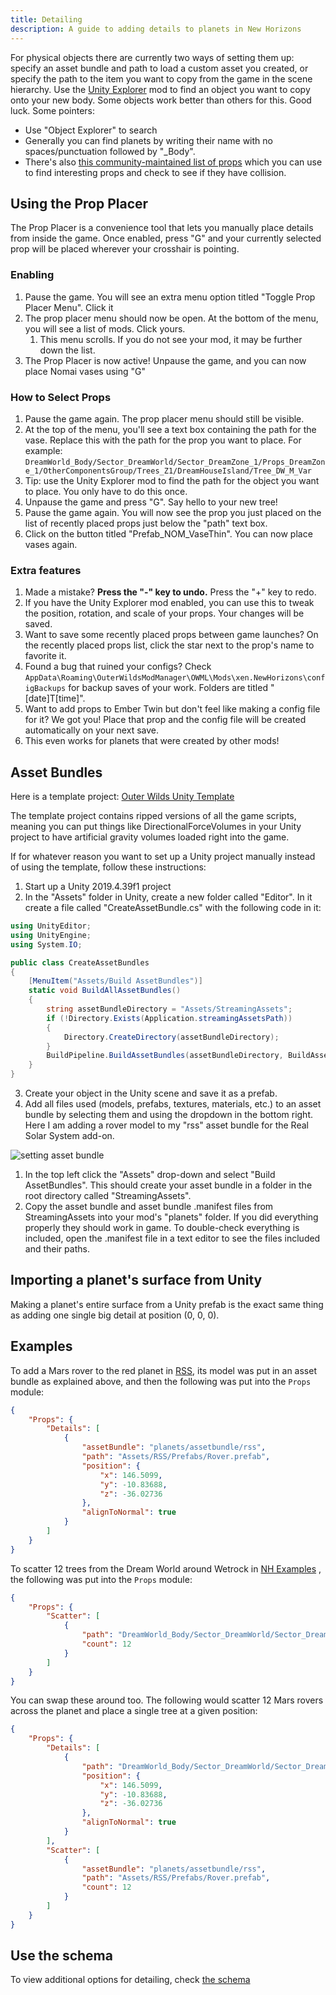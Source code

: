 ```yaml
---
title: Detailing
description: A guide to adding details to planets in New Horizons
---
```


For physical objects there are currently two ways of setting them up: specify an asset bundle and path to load a custom asset you created, or specify the path to the item you want to copy from the game in the scene hierarchy. Use the [Unity Explorer](https://outerwildsmods.com/mods/unityexplorer) mod to find an object you want to copy onto your new body. Some objects work better than others for this. Good luck. Some pointers:

- Use "Object Explorer" to search
- Generally you can find planets by writing their name with no spaces/punctuation followed by "\_Body".
- There's also [this community-maintained list of props](https://docs.google.com/spreadsheets/d/1VJaglB1kRL0VqaXhvXepIeymo93zqhWex-j7_QDm6NE/edit?usp=sharing) which you can use to find interesting props and check to see if they have collision.

## Using the Prop Placer

The Prop Placer is a convenience tool that lets you manually place details from inside the game. Once enabled, press "G" and your currently selected prop will be placed wherever your crosshair is pointing.

### Enabling

1. Pause the game. You will see an extra menu option titled "Toggle Prop Placer Menu". Click it
2. The prop placer menu should now be open. At the bottom of the menu, you will see a list of mods. Click yours.
    1. This menu scrolls. If you do not see your mod, it may be further down the list.
3. The Prop Placer is now active! Unpause the game, and you can now place Nomai vases using "G"

### How to Select Props

1. Pause the game again. The prop placer menu should still be visible.
2. At the top of the menu, you'll see a text box containing the path for the vase. Replace this with the path for the prop you want to place. For example: `DreamWorld_Body/Sector_DreamWorld/Sector_DreamZone_1/Props_DreamZone_1/OtherComponentsGroup/Trees_Z1/DreamHouseIsland/Tree_DW_M_Var`
3. Tip: use the Unity Explorer mod to find the path for the object you want to place. You only have to do this once.
4. Unpause the game and press "G". Say hello to your new tree!
5. Pause the game again. You will now see the prop you just placed on the list of recently placed props just below the "path" text box.
6. Click on the button titled "Prefab_NOM_VaseThin". You can now place vases again.

### Extra features

1. Made a mistake? **Press the "-" key to undo.** Press the "+" key to redo.
2. If you have the Unity Explorer mod enabled, you can use this to tweak the position, rotation, and scale of your props. Your changes will be saved.
3. Want to save some recently placed props between game launches? On the recently placed props list, click the star next to the prop's name to favorite it.
4. Found a bug that ruined your configs? Check `AppData\Roaming\OuterWildsModManager\OWML\Mods\xen.NewHorizons\configBackups` for backup saves of your work. Folders are titled "\[date\]T\[time\]".
5. Want to add props to Ember Twin but don't feel like making a config file for it? We got you! Place that prop and the config file will be created automatically on your next save.
6. This even works for planets that were created by other mods!

## Asset Bundles

Here is a template project: [Outer Wilds Unity Template](https://github.com/xen-42/outer-wilds-unity-template)

The template project contains ripped versions of all the game scripts, meaning you can put things like DirectionalForceVolumes in your Unity project to have artificial gravity volumes loaded right into the game.

If for whatever reason you want to set up a Unity project manually instead of using the template, follow these instructions:

1. Start up a Unity 2019.4.39f1 project
2. In the "Assets" folder in Unity, create a new folder called "Editor". In it create a file called "CreateAssetBundle.cs" with the following code in it:

```cs
using UnityEditor;
using UnityEngine;
using System.IO;

public class CreateAssetBundles
{
    [MenuItem("Assets/Build AssetBundles")]
    static void BuildAllAssetBundles()
    {
        string assetBundleDirectory = "Assets/StreamingAssets";
        if (!Directory.Exists(Application.streamingAssetsPath))
        {
            Directory.CreateDirectory(assetBundleDirectory);
        }
        BuildPipeline.BuildAssetBundles(assetBundleDirectory, BuildAssetBundleOptions.None, BuildTarget.StandaloneWindows64);
    }
}
```

3. Create your object in the Unity scene and save it as a prefab.
4. Add all files used (models, prefabs, textures, materials, etc.) to an asset bundle by selecting them and using the dropdown in the bottom right. Here I am adding a rover model to my "rss" asset bundle for the Real Solar System add-on.

![setting asset bundle](/details/asset_bundle.webp)

1. In the top left click the "Assets" drop-down and select "Build AssetBundles". This should create your asset bundle in a folder in the root directory called "StreamingAssets".
2. Copy the asset bundle and asset bundle .manifest files from StreamingAssets into your mod's "planets" folder. If you did everything properly they should work in game. To double-check everything is included, open the .manifest file in a text editor to see the files included and their paths.

## Importing a planet's surface from Unity

Making a planet's entire surface from a Unity prefab is the exact same thing as adding one single big detail at position (0, 0, 0).

## Examples

To add a Mars rover to the red planet in [RSS](https://github.com/xen-42/outer-wilds-real-solar-system), its model was put in an asset bundle as explained above, and then the following was put into the `Props` module:

```json
{
    "Props": {
        "Details": [
            {
                "assetBundle": "planets/assetbundle/rss",
                "path": "Assets/RSS/Prefabs/Rover.prefab",
                "position": {
                    "x": 146.5099,
                    "y": -10.83688,
                    "z": -36.02736
                },
                "alignToNormal": true
            }
        ]
    }
}
```

To scatter 12 trees from the Dream World around Wetrock in [NH Examples](https://github.com/xen-42/ow-new-horizons-examples) , the following was put into the `Props` module:

```json
{
    "Props": {
        "Scatter": [
            {
                "path": "DreamWorld_Body/Sector_DreamWorld/Sector_DreamZone_1/Props_DreamZone_1/OtherComponentsGroup/Trees_Z1/DreamHouseIsland/Tree_DW_M_Var",
                "count": 12
            }
        ]
    }
}
```

You can swap these around too. The following would scatter 12 Mars rovers across the planet and place a single tree at a given position:

```json
{
    "Props": {
        "Details": [
            {
                "path": "DreamWorld_Body/Sector_DreamWorld/Sector_DreamZone_1/Props_DreamZone_1/OtherComponentsGroup/Trees_Z1/DreamHouseIsland/Tree_DW_M_Var",
                "position": {
                    "x": 146.5099,
                    "y": -10.83688,
                    "z": -36.02736
                },
                "alignToNormal": true
            }
        ],
        "Scatter": [
            {
                "assetBundle": "planets/assetbundle/rss",
                "path": "Assets/RSS/Prefabs/Rover.prefab",
                "count": 12
            }
        ]
    }
}
```

## Use the schema

To view additional options for detailing, check [the schema](/schemas/body-schema/defs/PropModule#PropModule-details)
